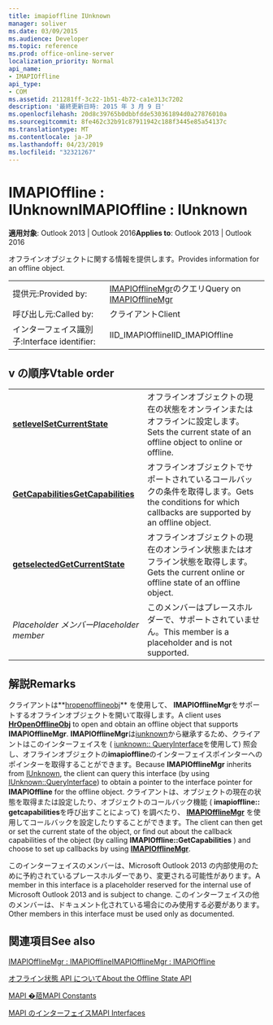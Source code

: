 ```yaml
---
title: imapioffline IUnknown
manager: soliver
ms.date: 03/09/2015
ms.audience: Developer
ms.topic: reference
ms.prod: office-online-server
localization_priority: Normal
api_name:
- IMAPIOffline
api_type:
- COM
ms.assetid: 211281ff-3c22-1b51-4b72-ca1e313c7202
description: '最終更新日時: 2015 年 3 月 9 日'
ms.openlocfilehash: 20d8c39765b0dbbfdde530361894d0a27876010a
ms.sourcegitcommit: 8fe462c32b91c87911942c188f3445e85a54137c
ms.translationtype: MT
ms.contentlocale: ja-JP
ms.lasthandoff: 04/23/2019
ms.locfileid: "32321267"
---
```

# <a name="imapioffline--iunknown"></a><span data-ttu-id="d4cea-103">IMAPIOffline : IUnknown</span><span class="sxs-lookup"><span data-stu-id="d4cea-103">IMAPIOffline : IUnknown</span></span>

  
  
<span data-ttu-id="d4cea-104">**適用対象**: Outlook 2013 | Outlook 2016</span><span class="sxs-lookup"><span data-stu-id="d4cea-104">**Applies to**: Outlook 2013 | Outlook 2016</span></span> 
  
<span data-ttu-id="d4cea-105">オフラインオブジェクトに関する情報を提供します。</span><span class="sxs-lookup"><span data-stu-id="d4cea-105">Provides information for an offline object.</span></span>
  
|||
|:-----|:-----|
|<span data-ttu-id="d4cea-106">提供元:</span><span class="sxs-lookup"><span data-stu-id="d4cea-106">Provided by:</span></span>  <br/> |<span data-ttu-id="d4cea-107">[IMAPIOfflineMgr](imapiofflinemgrimapioffline.md)のクエリ</span><span class="sxs-lookup"><span data-stu-id="d4cea-107">Query on [IMAPIOfflineMgr](imapiofflinemgrimapioffline.md)</span></span> <br/> |
|<span data-ttu-id="d4cea-108">呼び出し元:</span><span class="sxs-lookup"><span data-stu-id="d4cea-108">Called by:</span></span>  <br/> |<span data-ttu-id="d4cea-109">クライアント</span><span class="sxs-lookup"><span data-stu-id="d4cea-109">Client</span></span>  <br/> |
|<span data-ttu-id="d4cea-110">インターフェイス識別子:</span><span class="sxs-lookup"><span data-stu-id="d4cea-110">Interface identifier:</span></span>  <br/> |<span data-ttu-id="d4cea-111">IID_IMAPIOffline</span><span class="sxs-lookup"><span data-stu-id="d4cea-111">IID_IMAPIOffline</span></span>  <br/> |
   
## <a name="vtable-order"></a><span data-ttu-id="d4cea-112">v の順序</span><span class="sxs-lookup"><span data-stu-id="d4cea-112">Vtable order</span></span>

|||
|:-----|:-----|
|<span data-ttu-id="d4cea-113">**[setlevel](imapioffline-setcurrentstate.md)**</span><span class="sxs-lookup"><span data-stu-id="d4cea-113">**[SetCurrentState](imapioffline-setcurrentstate.md)**</span></span> <br/> |<span data-ttu-id="d4cea-114">オフラインオブジェクトの現在の状態をオンラインまたはオフラインに設定します。</span><span class="sxs-lookup"><span data-stu-id="d4cea-114">Sets the current state of an offline object to online or offline.</span></span>  <br/> |
|<span data-ttu-id="d4cea-115">**[GetCapabilities](imapioffline-getcapabilities.md)**</span><span class="sxs-lookup"><span data-stu-id="d4cea-115">**[GetCapabilities](imapioffline-getcapabilities.md)**</span></span> <br/> |<span data-ttu-id="d4cea-116">オフラインオブジェクトでサポートされているコールバックの条件を取得します。</span><span class="sxs-lookup"><span data-stu-id="d4cea-116">Gets the conditions for which callbacks are supported by an offline object.</span></span>  <br/> |
|<span data-ttu-id="d4cea-117">**[getselected](imapioffline-getcurrentstate.md)**</span><span class="sxs-lookup"><span data-stu-id="d4cea-117">**[GetCurrentState](imapioffline-getcurrentstate.md)**</span></span> <br/> |<span data-ttu-id="d4cea-118">オフラインオブジェクトの現在のオンライン状態またはオフライン状態を取得します。</span><span class="sxs-lookup"><span data-stu-id="d4cea-118">Gets the current online or offline state of an offline object.</span></span>  <br/> |
| <span data-ttu-id="d4cea-119">*Placeholder メンバー*</span><span class="sxs-lookup"><span data-stu-id="d4cea-119">*Placeholder member*</span></span>  <br/> |<span data-ttu-id="d4cea-120">このメンバーはプレースホルダーで、サポートされていません。</span><span class="sxs-lookup"><span data-stu-id="d4cea-120">This member is a placeholder and is not supported.</span></span>  <br/> |
   
## <a name="remarks"></a><span data-ttu-id="d4cea-121">解説</span><span class="sxs-lookup"><span data-stu-id="d4cea-121">Remarks</span></span>

<span data-ttu-id="d4cea-122">クライアントは**[hropenofflineobj](hropenofflineobj.md)** を使用して、 **IMAPIOfflineMgr**をサポートするオフラインオブジェクトを開いて取得します。</span><span class="sxs-lookup"><span data-stu-id="d4cea-122">A client uses **[HrOpenOfflineObj](hropenofflineobj.md)** to open and obtain an offline object that supports **IMAPIOfflineMgr**.</span></span> <span data-ttu-id="d4cea-123">**IMAPIOfflineMgr**は[iunknown](https://msdn.microsoft.com/library/ms680509%28v=VS.85%29.aspx)から継承するため、クライアントはこのインターフェイスを ( [iunknown:: QueryInterface](https://msdn.microsoft.com/library/ms682521%28v=VS.85%29.aspx)を使用して) 照会し、オフラインオブジェクトの**imapioffline**のインターフェイスポインターへのポインターを取得することができます。</span><span class="sxs-lookup"><span data-stu-id="d4cea-123">Because **IMAPIOfflineMgr** inherits from [IUnknown](https://msdn.microsoft.com/library/ms680509%28v=VS.85%29.aspx), the client can query this interface (by using [IUnknown::QueryInterface](https://msdn.microsoft.com/library/ms682521%28v=VS.85%29.aspx)) to obtain a pointer to the interface pointer for **IMAPIOffline** for the offline object.</span></span> <span data-ttu-id="d4cea-124">クライアントは、オブジェクトの現在の状態を取得または設定したり、オブジェクトのコールバック機能 ( **imapioffline:: getcapabilities**を呼び出すことによって) を調べたり、 **[IMAPIOfflineMgr](imapiofflinemgrimapioffline.md)** を使用してコールバックを設定したりすることができます。</span><span class="sxs-lookup"><span data-stu-id="d4cea-124">The client can then get or set the current state of the object, or find out about the callback capabilities of the object (by calling **IMAPIOffline::GetCapabilities** ) and choose to set up callbacks by using **[IMAPIOfflineMgr](imapiofflinemgrimapioffline.md)**.</span></span> 
  
<span data-ttu-id="d4cea-125">このインターフェイスのメンバーは、Microsoft Outlook 2013 の内部使用のために予約されているプレースホルダーであり、変更される可能性があります。</span><span class="sxs-lookup"><span data-stu-id="d4cea-125">A member in this interface is a placeholder reserved for the internal use of Microsoft Outlook 2013 and is subject to change.</span></span> <span data-ttu-id="d4cea-126">このインターフェイスの他のメンバーは、ドキュメント化されている場合にのみ使用する必要があります。</span><span class="sxs-lookup"><span data-stu-id="d4cea-126">Other members in this interface must be used only as documented.</span></span> 
  
## <a name="see-also"></a><span data-ttu-id="d4cea-127">関連項目</span><span class="sxs-lookup"><span data-stu-id="d4cea-127">See also</span></span>



[<span data-ttu-id="d4cea-128">IMAPIOfflineMgr : IMAPIOffline</span><span class="sxs-lookup"><span data-stu-id="d4cea-128">IMAPIOfflineMgr : IMAPIOffline</span></span>](imapiofflinemgrimapioffline.md)


[<span data-ttu-id="d4cea-129">オフライン状態 API について</span><span class="sxs-lookup"><span data-stu-id="d4cea-129">About the Offline State API</span></span>](about-the-offline-state-api.md)
  
[<span data-ttu-id="d4cea-130">MAPI �萔</span><span class="sxs-lookup"><span data-stu-id="d4cea-130">MAPI Constants</span></span>](mapi-constants.md)
  
[<span data-ttu-id="d4cea-131">MAPI のインターフェイス</span><span class="sxs-lookup"><span data-stu-id="d4cea-131">MAPI Interfaces</span></span>](mapi-interfaces.md)

